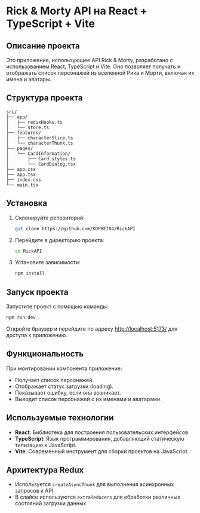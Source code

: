# Rick & Morty API на React + TypeScript + Vite

## Описание проекта

Это приложение, использующее API Rick & Morty, разработано с использованием React, TypeScript и Vite. Оно позволяет получать и отображать список персонажей из вселенной Рика и Морти, включая их имена и аватары.

## Структура проекта

```
src/
├── app/
│   ├── reduxHooks.ts
│   └── store.ts
├── features/
│   ├── characterSlice.ts
│   └── characterThunk.ts
├── pages/
│   └── CardInformation/
│       ├── Card.styles.ts
│       └── CardDialog.tsx
├── app.css
├── app.tsx
├── index.css
└── main.tsx
```

## Установка

1. Склонируйте репозиторий:

   ```bash
   git clone https://github.com/KOPHET84/RickAPI
   ```

2. Перейдите в директорию проекта:

   ```bash
   cd RickAPI
   ```

3. Установите зависимости:

   ```bash
   npm install
   ```

## Запуск проекта

Запустите проект с помощью команды:

```bash
npm run dev
```

Откройте браузер и перейдите по адресу [http://localhost:5173/](http://localhost:5173/) для доступа к приложению.

## Функциональность

При монтировании компонента приложение:

- Получает список персонажей.
- Отображает статус загрузки (loading).
- Показывает ошибку, если она возникает.
- Выводит список персонажей с их именами и аватарами.

## Используемые технологии

- **React**: Библиотека для построения пользовательских интерфейсов.
- **TypeScript**: Язык программирования, добавляющий статическую типизацию к JavaScript.
- **Vite**: Современный инструмент для сборки проектов на JavaScript.

## Архитектура Redux

- Используется `createAsyncThunk` для выполнения асинхронных запросов к API.
- В слайсе используются `extraReducers` для обработки различных состояний загрузки данных.

